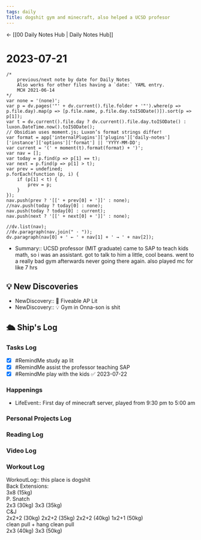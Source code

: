 ```yaml
---
tags: daily
Title: dogshit gym and minecraft, also helped a UCSD profesor
---
```


<- [[00 Daily Notes Hub | Daily Notes Hub]]

# 2023-07-21
```dataviewjs
/*
    previous/next note by date for Daily Notes
    Also works for other files having a `date:` YAML entry.
    MCH 2021-06-14
*/
var none = '(none)';
var p = dv.pages('"' + dv.current().file.folder + '"').where(p => p.file.day).map(p => [p.file.name, p.file.day.toISODate()]).sort(p => p[1]);
var t = dv.current().file.day ? dv.current().file.day.toISODate() : luxon.DateTime.now().toISODate();
// Obsidian uses moment.js; Luxon’s format strings differ!
var format = app['internalPlugins']['plugins']['daily-notes']['instance']['options']['format'] || 'YYYY-MM-DD';
var current = '(' + moment(t).format(format) + ')';
var nav = [];
var today = p.find(p => p[1] == t);
var next = p.find(p => p[1] > t);
var prev = undefined;
p.forEach(function (p, i) {
    if (p[1] < t) {
        prev = p;
    }
});
nav.push(prev ? '[[' + prev[0] + ']]' : none);
//nav.push(today ? today[0] : none);
nav.push(today ? today[0] : current);
nav.push(next ? '[[' + next[0] + ']]' : none);

//dv.list(nav);
//dv.paragraph(nav.join(" · "));
dv.paragraph(nav[0] + ' ← ' + nav[1] + ' → ' + nav[2]);
```
- Summary:: UCSD professor (MIT graduate) came to SAP to teach kids math, so i was an assistant. got to talk to him a little, cool beans. went to a really bad gym afterwards never going there again. also played mc for like 7 hrs

## 💡 New Discoveries
- NewDiscovery:: 📕 Fiveable AP Lit
- NewDiscovery:: 💡 Gym in Onna-son is shit


## 🛳️ Ship's Log
### Tasks Log
- [x] #RemindMe study ap lit
- [x] #RemindMe assist the professor teaching SAP
- [x] #RemindMe play with the kids ✅ 2023-07-22
### Happenings
- LifeEvent:: First day of minecraft server, played from 9:30 pm to 5:00 am
### Personal Projects Log

### Reading Log

### Video Log

### Workout Log
WorkoutLog:: this place is dogshit<br>Back Extensions:<br> 3x8 (15kg) <br>P. Snatch<br> 2x3 (30kg) 3x3 (35kg) <br>C&J<br> 2x2+2 (30kg) 2x2+2 (35kg) 2x2+2 (40kg) 1x2+1 (50kg) <br>clean pull + hang clean pull<br> 2x3 (40kg) 3x3 (50kg)